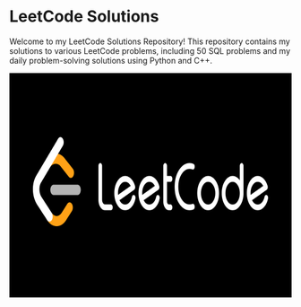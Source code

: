 # LeetCode Solutions 
Welcome to my LeetCode Solutions Repository! 
This repository contains my solutions to various LeetCode problems, including 50 SQL problems and my daily problem-solving solutions using Python and C++.

<img src="social.png" alt="Sample Image" width="1000" height="400">
